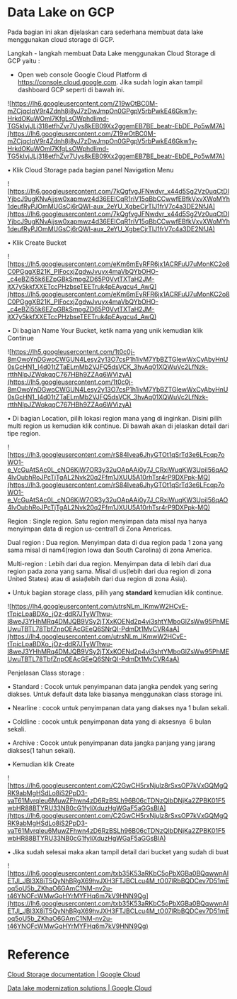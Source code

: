 # Data Lake on GCP

Pada bagian ini akan dijelaskan cara sederhana membuat data lake menggunakan cloud storage di GCP.

Langkah - langkah membuat Data Lake menggunakan Cloud Storage di GCP yaitu :

- Open web console Google Cloud Platform di https://console.cloud.google.com. Jika sudah login akan tampil dashboard GCP seperti di bawah ini.

![https://lh6.googleusercontent.com/Z19wOtBC0M-mZCjqclqV9r4Zdnh8j8yJ7zDwJmpOn0GPgpV5rbPwkE46Gkw1y-HrkdOKuWOml7KfgLsOWphdlimd-TG5kIvjJLj318etfhZvr7Uys8kEB09Xx2ggemEB7BE_beatr-EbDE_Po5wM7A](https://lh6.googleusercontent.com/Z19wOtBC0M-mZCjqclqV9r4Zdnh8j8yJ7zDwJmpOn0GPgpV5rbPwkE46Gkw1y-HrkdOKuWOml7KfgLsOWphdlimd-TG5kIvjJLj318etfhZvr7Uys8kEB09Xx2ggemEB7BE_beatr-EbDE_Po5wM7A)

• Klik Cloud Storage pada bagian panel Navigation Menu

![https://lh6.googleusercontent.com/7kQgfvgJFNwdvr_x44d5Sg2Vz0uqCtDIYjbcJ9ugKNvAjjsw0xapmwz4d36EEICqR1riV15qBbCCwwfEBfkVxvXWoMYh1deufRyPJOmMUGsCj6rQWl-aux_2eYU_XgbeCjrTlJ1frV7c4a3DE2NfJA](https://lh6.googleusercontent.com/7kQgfvgJFNwdvr_x44d5Sg2Vz0uqCtDIYjbcJ9ugKNvAjjsw0xapmwz4d36EEICqR1riV15qBbCCwwfEBfkVxvXWoMYh1deufRyPJOmMUGsCj6rQWl-aux_2eYU_XgbeCjrTlJ1frV7c4a3DE2NfJA)

• Klik Create Bucket

![https://lh5.googleusercontent.com/eKm6mEyRFR6jx1ACRFuU7uMonKC2o8C0PGggXB21K_PlFocxjZgdwJvuyx4maVbQYbOHO-_c4eBZl55k6EZpGBkSmpgZD65P0VvtTXTaH2JM-jtX7y5kkfXXETccPHzbseTEETruk4pEAyqcu4_AwQ](https://lh5.googleusercontent.com/eKm6mEyRFR6jx1ACRFuU7uMonKC2o8C0PGggXB21K_PlFocxjZgdwJvuyx4maVbQYbOHO-_c4eBZl55k6EZpGBkSmpgZD65P0VvtTXTaH2JM-jtX7y5kkfXXETccPHzbseTEETruk4pEAyqcu4_AwQ)

• Di bagian Name Your Bucket, ketik nama yang unik kemudian klik Continue

![https://lh5.googleusercontent.com/1t0c0j-8mOwoYnDGwoCWGUN4Lesy2y13O7csP1h1ivM7YbBZTGIewWxCyAbyHnU0sGcHN1_I4d01tZTaELmMb2VJFQ5dsVCK_3hvAq01XQWuVc2LfNzk-rtthNIpJZWqkqqC767HBh9ZZAq6WVizyA](https://lh5.googleusercontent.com/1t0c0j-8mOwoYnDGwoCWGUN4Lesy2y13O7csP1h1ivM7YbBZTGIewWxCyAbyHnU0sGcHN1_I4d01tZTaELmMb2VJFQ5dsVCK_3hvAq01XQWuVc2LfNzk-rtthNIpJZWqkqqC767HBh9ZZAq6WVizyA)

• Di bagian Location, pilih lokasi region mana yang di inginkan. Disini pilih multi region us kemudian klik continue. Di bawah akan di jelaskan detail dari tipe region.

![https://lh3.googleusercontent.com/rS84Ivea6JhyGTOt1qSrTd3e6LFcqp7oWO1-e_VcGuAtSAc0L_cNO6KjW7OR3y32uOApAAi0y7J_CRxiWuqKW3UpiI56qAO4lvOubhRoJPcTjTgAL2Nvk20q2Ffm1JXUU5A10rhTsr4rP9DXPpk-MQ](https://lh3.googleusercontent.com/rS84Ivea6JhyGTOt1qSrTd3e6LFcqp7oWO1-e_VcGuAtSAc0L_cNO6KjW7OR3y32uOApAAi0y7J_CRxiWuqKW3UpiI56qAO4lvOubhRoJPcTjTgAL2Nvk20q2Ffm1JXUU5A10rhTsr4rP9DXPpk-MQ)

Region : Single region. Satu region menyimpan data misal nya hanya menyimpan data di region us-central1 di Zona Americas.

Dual region : Dua region. Menyimpan data di dua region pada 1 zona yang sama misal di nam4(region Iowa dan South Carolina) di zona America.

Multi-region : Lebih dari dua region. Menyimpan data di lebih dari dua region pada zona yang sama. Misal di us(lebih dari dua region di zona United States) atau di asia(lebih dari dua region di zona Asia).

• Untuk bagian storage class, pilih yang **standard** kemudian klik continue.

![https://lh4.googleusercontent.com/utrsNLm_IKmwW2HCvE-tTpicLpaBDXo_jOz-ddR7JTyWTtwu-l8weJ3YHhMRq4DMJQB9VSy2jTXxKOENd2p4vi3shtYMboGlZsWw95PhMEUwuTBTL78TbfZnpOEAcGEeQ6SNrQI-PdmDt1MvCVR4aA](https://lh4.googleusercontent.com/utrsNLm_IKmwW2HCvE-tTpicLpaBDXo_jOz-ddR7JTyWTtwu-l8weJ3YHhMRq4DMJQB9VSy2jTXxKOENd2p4vi3shtYMboGlZsWw95PhMEUwuTBTL78TbfZnpOEAcGEeQ6SNrQI-PdmDt1MvCVR4aA)

Penjelasan Class storage :

• Standard : Cocok untuk penyimpanan data jangka pendek yang sering diakses. Untuk default data lake biasanya menggunakan class storage ini.

• Nearline : cocok untuk penyimpanan data yang diakses nya 1 bulan sekali.

• Coldline : cocok untuk penyimpanan data yang di aksesnya  6 bulan sekali.

• Archive : Cocok untuk penyimpanan data jangka panjang yang jarang diakses(1 tahun sekali).

• Kemudian klik Create

![https://lh6.googleusercontent.com/C2GwCH5rxNjulz8rSxsOP7kVxGQMgQRK9abMgHSdLo8iS2PpD3-vaT61Mvrqleu6MuwZFhwn4zD6RzBSLh96B06cTDNzQIbDNjKa2ZPBK01F5wbHR88BTYRU33NB0cG1fyliXduzHgWGaF5aGGsBIA](https://lh6.googleusercontent.com/C2GwCH5rxNjulz8rSxsOP7kVxGQMgQRK9abMgHSdLo8iS2PpD3-vaT61Mvrqleu6MuwZFhwn4zD6RzBSLh96B06cTDNzQIbDNjKa2ZPBK01F5wbHR88BTYRU33NB0cG1fyliXduzHgWGaF5aGGsBIA)

• Jika sudah selesai maka akan tampil detail dari bucket yang sudah di buat

![https://lh6.googleusercontent.com/txb35K53aRKbC5oPbXGBa0BQqwwnAIETJl_JBI3X8iT5QyNhBRgX69hvJXH3FTJBCLcu4M_tO07lRbBQDCev7D51mEoq5oU5b_ZKhaO6GAmC1NM-nv2u-t46YNOFcWMwGqHYrMYFHq6m7kV9HNN9Qg](https://lh6.googleusercontent.com/txb35K53aRKbC5oPbXGBa0BQqwwnAIETJl_JBI3X8iT5QyNhBRgX69hvJXH3FTJBCLcu4M_tO07lRbBQDCev7D51mEoq5oU5b_ZKhaO6GAmC1NM-nv2u-t46YNOFcWMwGqHYrMYFHq6m7kV9HNN9Qg)

# Reference

[Cloud Storage documentation | Google Cloud](https://cloud.google.com/storage/docs)

[Data lake modernization solutions | Google Cloud](https://cloud.google.com/solutions/data-lake)